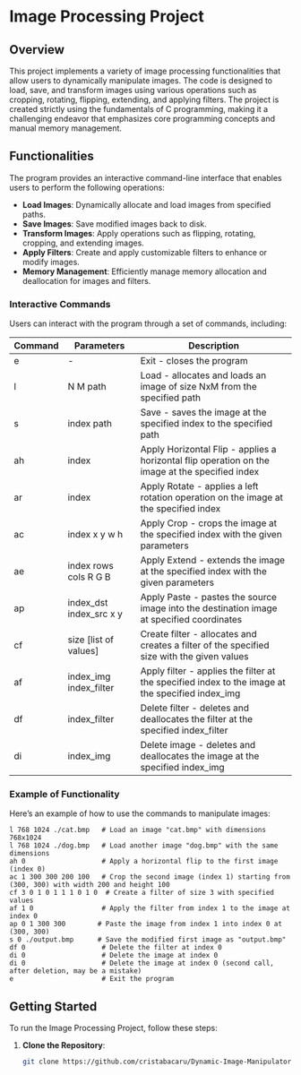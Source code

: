 # Image Processing Project

## Overview
This project implements a variety of image processing functionalities that allow users to dynamically manipulate images. The code is designed to load, save, and transform images using various operations such as cropping, rotating, flipping, extending, and applying filters. The project is created strictly using the fundamentals of C programming, making it a challenging endeavor that emphasizes core programming concepts and manual memory management.

## Functionalities
The program provides an interactive command-line interface that enables users to perform the following operations:

- **Load Images**: Dynamically allocate and load images from specified paths.
- **Save Images**: Save modified images back to disk.
- **Transform Images**: Apply operations such as flipping, rotating, cropping, and extending images.
- **Apply Filters**: Create and apply customizable filters to enhance or modify images.
- **Memory Management**: Efficiently manage memory allocation and deallocation for images and filters.

### Interactive Commands
Users can interact with the program through a set of commands, including:

| Command | Parameters                             | Description                                                                                          |
|---------|----------------------------------------|------------------------------------------------------------------------------------------------------|
| e       | -                                      | Exit - closes the program                                                                            |
| l       | N M path                               | Load - allocates and loads an image of size NxM from the specified path                             |
| s       | index path                             | Save - saves the image at the specified index to the specified path                                  |
| ah      | index                                  | Apply Horizontal Flip - applies a horizontal flip operation on the image at the specified index      |
| ar      | index                                  | Apply Rotate - applies a left rotation operation on the image at the specified index                 |
| ac      | index x y w h                         | Apply Crop - crops the image at the specified index with the given parameters                        |
| ae      | index rows cols R G B                 | Apply Extend - extends the image at the specified index with the given parameters                    |
| ap      | index_dst index_src x y               | Apply Paste - pastes the source image into the destination image at specified coordinates             |
| cf      | size [list of values]                 | Create filter - allocates and creates a filter of the specified size with the given values           |
| af      | index_img index_filter                 | Apply filter - applies the filter at the specified index to the image at the specified index_img     |
| df      | index_filter                           | Delete filter - deletes and deallocates the filter at the specified index_filter                     |
| di      | index_img                              | Delete image - deletes and deallocates the image at the specified index_img                         |

### Example of Functionality
Here’s an example of how to use the commands to manipulate images:

```plaintext
l 768 1024 ./cat.bmp   # Load an image "cat.bmp" with dimensions 768x1024
l 768 1024 ./dog.bmp   # Load another image "dog.bmp" with the same dimensions
ah 0                   # Apply a horizontal flip to the first image (index 0)
ac 1 300 300 200 100   # Crop the second image (index 1) starting from (300, 300) with width 200 and height 100
cf 3 0 1 0 1 1 1 0 1 0  # Create a filter of size 3 with specified values
af 1 0                 # Apply the filter from index 1 to the image at index 0
ap 0 1 300 300        # Paste the image from index 1 into index 0 at (300, 300)
s 0 ./output.bmp      # Save the modified first image as "output.bmp"
df 0                   # Delete the filter at index 0
di 0                   # Delete the image at index 0
di 0                   # Delete the image at index 0 (second call, after deletion, may be a mistake)
e                      # Exit the program
```
## Getting Started
To run the Image Processing Project, follow these steps:

1. **Clone the Repository**:
   ```bash
   git clone https://github.com/cristabacaru/Dynamic-Image-Manipulator.git
